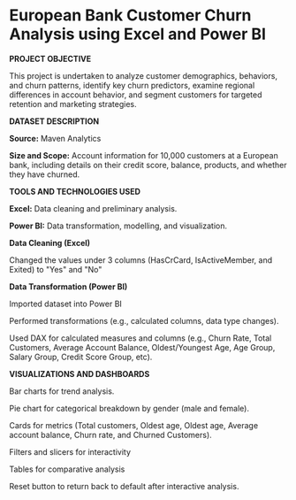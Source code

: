 # European Bank Customer Churn Analysis using Excel and Power BI
**PROJECT OBJECTIVE**

This project is undertaken to analyze customer demographics, behaviors, and churn patterns, identify key churn predictors, examine regional differences in account behavior, and segment customers for targeted retention and marketing strategies.

**DATASET DESCRIPTION**

**Source:** Maven Analytics

**Size and Scope:** Account information for 10,000 customers at a European bank, including details on their credit score, balance, products, and whether they have churned.

**TOOLS AND TECHNOLOGIES USED**

**Excel:** Data cleaning and preliminary analysis.

**Power BI:** Data transformation, modelling, and visualization.

**Data Cleaning (Excel)**

Changed the values under 3 columns (HasCrCard, IsActiveMember, and Exited) to "Yes" and "No"

**Data Transformation (Power BI)**

Imported dataset into Power BI

Performed transformations (e.g., calculated columns, data type changes).

Used DAX for calculated measures and columns (e.g., Churn Rate, Total Customers, Average Account Balance, Oldest/Youngest Age, Age Group, Salary Group, Credit Score Group, etc).

**VISUALIZATIONS AND DASHBOARDS**

Bar charts for trend analysis.

Pie chart for categorical breakdown by gender (male and female).

Cards for metrics (Total customers, Oldest age, Oldest age, Average account balance, Churn rate, and Churned Customers).

Filters and slicers for interactivity

Tables for comparative analysis

Reset button to return back to default after interactive analysis.
